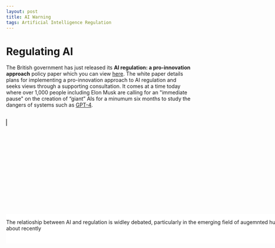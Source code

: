 ```yaml
---
layout: post
title: AI Warning
tags: Artificial Intelligence Regulation 
---
```


# Regulating AI

The British government has just released its <b>AI regulation: a pro-innovation approach</b> policy paper which you can view <a target="_blank" rel="noopener" href="https://assets.publishing.service.gov.uk/government/uploads/system/uploads/attachment_data/file/1146542/a_pro-innovation_approach_to_AI_regulation.pdf">here</a>.   The white paper details plans for implementing a pro-innovation approach to AI regulation and seeks views through a supporting consultation. It comes at a time today where over 1,000 people including Elon Musk are calling for an "immediate pause" on the creation of “giant” AIs for a minumum six months to study the dangers of systems such as <a target="_blank" rel="noopener" href="https://openai.com/research/gpt-4">GPT-4</a>.


<style>
object {
  border: 1px solid #555;
}
</style>


<br>
  
<div style="background-color:white; height: 80px; width: 1000px; position:absolute; margin-top:258px;">
<p>The relatioship between AI and regulation is widley debated, particularly in the emerging field of augemnted humans which I wrote an IEEE article about recently</p>
</div>

<object data="/assets/images/ahtreglitrev.pdf" type="application/pdf" width="1000" height="1000">
